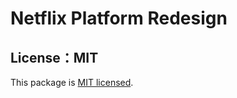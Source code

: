 # Netflix Platform Redesign

## License：MIT

This package is [MIT licensed](https://github.com/destiny5420/netflix-platform/blob/master/LICENSE).
